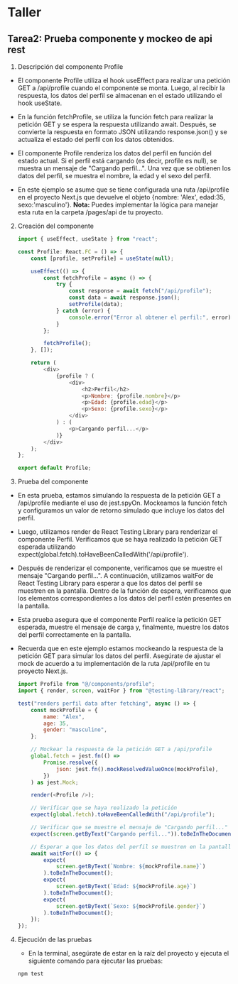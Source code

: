 # Taller

## **Tarea2:** Prueba componente y mockeo de api rest

1.  Descripción del componente Profile

-   El componente Profile utiliza el hook useEffect para realizar una petición GET a /api/profile cuando el componente se monta.
    Luego, al recibir la respuesta, los datos del perfil se almacenan en el estado utilizando el hook useState.

-   En la función fetchProfile, se utiliza la función fetch para realizar la petición GET y se espera la respuesta utilizando await. Después, se convierte la respuesta en formato JSON utilizando response.json() y se actualiza el estado del perfil con los datos obtenidos.

-   El componente Profile renderiza los datos del perfil en función del estado actual. Si el perfil está cargando (es decir, profile es null), se muestra un mensaje de "Cargando perfil...". Una vez que se obtienen los datos del perfil, se muestra el nombre, la edad y el sexo del perfil.

-   En este ejemplo se asume que se tiene configurada una ruta /api/profile en el proyecto Next.js que devuelve el objeto {nombre: 'Alex', edad:35, sexo:'masculino'}. **Nota:** Puedes implementar la lógica para manejar esta ruta en la carpeta /pages/api de tu proyecto.

2.  Creación del componente

    ```javascript
    import { useEffect, useState } from "react";

    const Profile: React.FC = () => {
    	const [profile, setProfile] = useState(null);

    	useEffect(() => {
    		const fetchProfile = async () => {
    			try {
    				const response = await fetch("/api/profile");
    				const data = await response.json();
    				setProfile(data);
    			} catch (error) {
    				console.error("Error al obtener el perfil:", error);
    			}
    		};

    		fetchProfile();
    	}, []);

    	return (
    		<div>
    			{profile ? (
    				<div>
    					<h2>Perfil</h2>
    					<p>Nombre: {profile.nombre}</p>
    					<p>Edad: {profile.edad}</p>
    					<p>Sexo: {profile.sexo}</p>
    				</div>
    			) : (
    				<p>Cargando perfil...</p>
    			)}
    		</div>
    	);
    };

    export default Profile;
    ```

3.  Prueba del componente

-   En esta prueba, estamos simulando la respuesta de la petición GET a /api/profile mediante el uso de jest.spyOn. Mockeamos la función fetch y configuramos un valor de retorno simulado que incluye los datos del perfil.

-   Luego, utilizamos render de React Testing Library para renderizar el componente Perfil. Verificamos que se haya realizado la petición GET esperada utilizando expect(global.fetch).toHaveBeenCalledWith('/api/profile').

-   Después de renderizar el componente, verificamos que se muestre el mensaje "Cargando perfil...". A continuación, utilizamos waitFor de React Testing Library para esperar a que los datos del perfil se muestren en la pantalla. Dentro de la función de espera, verificamos que los elementos correspondientes a los datos del perfil estén presentes en la pantalla.

-   Esta prueba asegura que el componente Perfil realice la petición GET esperada, muestre el mensaje de carga y, finalmente, muestre los datos del perfil correctamente en la pantalla.

-   Recuerda que en este ejemplo estamos mockeando la respuesta de la petición GET para simular los datos del perfil. Asegúrate de ajustar el mock de acuerdo a tu implementación de la ruta /api/profile en tu proyecto Next.js.

    ```javascript
    import Profile from "@/components/profile";
    import { render, screen, waitFor } from "@testing-library/react";

    test("renders perfil data after fetching", async () => {
    	const mockProfile = {
    		name: "Alex",
    		age: 35,
    		gender: "masculino",
    	};

    	// Mockear la respuesta de la petición GET a /api/profile
    	global.fetch = jest.fn(() =>
    		Promise.resolve({
    			json: jest.fn().mockResolvedValueOnce(mockProfile),
    		})
    	) as jest.Mock;

    	render(<Profile />);

    	// Verificar que se haya realizado la petición
    	expect(global.fetch).toHaveBeenCalledWith("/api/profile");

    	// Verificar que se muestre el mensaje de "Cargando perfil..."
    	expect(screen.getByText("Cargando perfil...")).toBeInTheDocument();

    	// Esperar a que los datos del perfil se muestren en la pantalla
    	await waitFor(() => {
    		expect(
    			screen.getByText(`Nombre: ${mockProfile.name}`)
    		).toBeInTheDocument();
    		expect(
    			screen.getByText(`Edad: ${mockProfile.age}`)
    		).toBeInTheDocument();
    		expect(
    			screen.getByText(`Sexo: ${mockProfile.gender}`)
    		).toBeInTheDocument();
    	});
    });
    ```

4.  Ejecución de las pruebas

    -   En la terminal, asegúrate de estar en la raíz del proyecto y ejecuta el siguiente comando para ejecutar las pruebas:

    ```bash
    npm test
    ```
